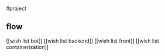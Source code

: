 #project
## flow



[[wish list bot]]
[[wish list backend]]
[[wish list front]]
[[wish list containerisation]]